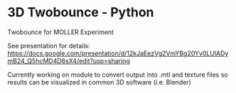 # 3D Twobounce - Python
 Twobounce for MOLLER Experiment
 
 See presentation for details:
 https://docs.google.com/presentation/d/12kJaEezVg2VmYBg20Yv0LUlADymB24_Q5hcMD4D6sX4/edit?usp=sharing
 
 Currently working on module to convert output into .mtl and texture files so results can be visualized in common 3D software (i.e. Blender)
